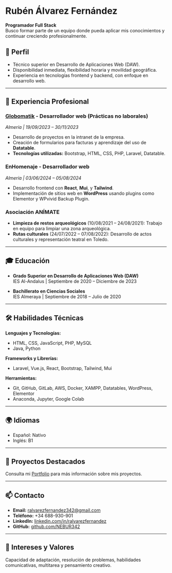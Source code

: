 # Rubén Álvarez Fernández

**Programador Full Stack**  
Busco formar parte de un equipo donde pueda aplicar mis conocimientos y continuar creciendo profesionalmente.

## 📄 Perfil
- Técnico superior en Desarrollo de Aplicaciones Web (DAW).
- Disponibilidad inmediata, flexibilidad horaria y movilidad geográfica.
- Experiencia en tecnologías frontend y backend, con enfoque en desarrollo web.

---

## 💼 Experiencia Profesional

### [Globomatik](https://www.globomatik.com) - Desarrollador web (Prácticas no laborales)  
_Almería | 19/09/2023 – 30/11/2023_  
- Desarrollo de proyectos en la intranet de la empresa.
- Creación de formularios para facturas y aprendizaje del uso de **Datatable**.
- **Tecnologías utilizadas:** Bootstrap, HTML, CSS, PHP, Laravel, Datatable.

### EnHomenaje - Desarrollador web  
_Almería | 03/06/2024 – 05/08/2024_  
- Desarrollo frontend con **React**, **Mui**, y **Tailwind**.
- Implementación de sitios web en **WordPress** usando plugins como Elementor y WPvivid Backup Plugin.

### Asociación ANÍMATE  
- **Limpieza de restos arqueológicos** (10/08/2021 – 24/08/2021): Trabajo en equipo para limpiar una zona arqueológica.  
- **Rutas culturales** (24/07/2022 – 07/08/2022): Desarrollo de actos culturales y representación teatral en Toledo.

---

## 🎓 Educación
- **Grado Superior en Desarrollo de Aplicaciones Web (DAW)**  
  IES Al-Andalus | Septiembre de 2020 – Diciembre de 2023  

- **Bachillerato en Ciencias Sociales**  
  IES Almeraya | Septiembre de 2018 – Julio de 2020  

---

## 🛠️ Habilidades Técnicas
**Lenguajes y Tecnologías:**
- HTML, CSS, JavaScript, PHP, MySQL
- Java, Python

**Frameworks y Librerías:**
- Laravel, Vue.js, React, Bootstrap, Tailwind, Mui

**Herramientas:**
- Git, GitHub, GitLab, AWS, Docker, XAMPP, Datatables, WordPress, Elementor
- Anaconda, Jupyter, Google Colab

---

## 🌍 Idiomas
- Español: Nativo  
- Inglés: B1  

---

## 📂 Proyectos Destacados
Consulta mi [Portfolio](https://portfolioraf.lovestoblog.com) para más información sobre mis proyectos.

---

## 📫 Contacto
- **Email:** [ralvarezfernandez342@gmail.com](mailto:ralvarezfernandez342@gmail.com)  
- **Teléfono:** +34 688-930-901  
- **LinkedIn:** [linkedin.com/in/ralvarezfernandez](https://linkedin.com/in/ralvarezfernandez)  
- **GitHub:** [github.com/NEBUR342](https://github.com/NEBUR342)  

---

## 🚀 Intereses y Valores
Capacidad de adaptación, resolución de problemas, habilidades comunicativas, multitarea y pensamiento creativo.
